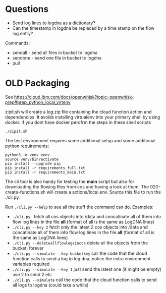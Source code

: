 # Questions
- Send log lines to logdna as a dictionary?
- Can the timestamp in logdna be replaced by a time stamp on the flow log entry?

Commands:
- sendall - send all files in bucket to logdna
- sendone - send one file in bucket to logdna
- pull


# OLD Packaging
See https://cloud.ibm.com/docs/openwhisk?topic=openwhisk-prep#prep_python_local_virtenv

zipit.sh will create a log.zip file containing the cloud function action and dependencies.  It avoids installing virtualenv into your primary shell by using docker.  If you dont have docker perofrm the steps in these shell scripts
```
./zipit.sh
```

The test environment requires some additional setup and some additional python requirements:
```
python3 -m venv venv
source venv/bin/activate
pip install --upgrade pip
pip install -r requirements_full.txt
pip install -r requirements_main.txt
```

The cli tool is also handy for testing the __main__ script but also for downloading the flowlog files from cos and having a look at them.  The 020-create-functions.sh will create a actions/local.env.  Source this file to run the ./cli.py.

Run `./cli.py --help` to see all the stuff the command can do.  Examples:
- `./cli.py ` fetch all cos objects into /data and concatinate all of them into flow log lines in the file **all** (format of all is the same as LogDNA lines)
- `./cli.py --key 2` fetch only the latest 2 cos objects into /data and concatinate all of them into flow log lines in the file **all** (format of all is the same as LogDNA lines)
- `./cli.py --deleteallflowlogsincos` delete all the objects from the bucket, forever
- `./cli.py --simulate --key bucketkey` call the code that the cloud function calls to send a log to log dna, notice the extra environment variables required
- `./cli.py --simulate --key 1` just send the latest one (it might be empty) use 2 to send 2 etc  
- `./cli.py --simulate` call the code that the cloud function calls to send all logs to logdna (could take a while)


